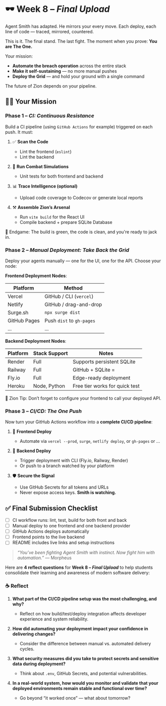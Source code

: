 # 🕶️ Week 8 – *Final Upload*
Agent Smith has adapted.
He mirrors your every move.
Each deploy, each line of code — traced, mirrored, countered.

This is it.
The final stand. The last fight. The moment when you prove:
**You are The One.**

Your mission:
- **Automate the breach operation** across the entire stack
- **Make it self-sustaining** — no more manual pushes
- **Deploy the Grid** — and hold your ground with a single command

The future of Zion depends on your pipeline.

## 🧑‍💻 Your Mission

### Phase 1 – *CI: Continuous Resistance*

Build a CI pipeline (using `GitHub Actions` for example) triggered on each push.
It must:

1. ✅ **Scan the Code**

   * Lint the frontend (`eslint`)
   * Lint the backend

2. 🧠 **Run Combat Simulations**

   * Unit tests for both frontend and backend

3. 📊 **Trace Intelligence (optional)**

   * Upload code coverage to Codecov or generate local reports

4. ⚒️ **Assemble Zion’s Arsenal**

   * Run `vite build` for the React UI
   * Compile backend + prepare SQLite Database

🎯 Endgame: The build is green, the code is clean, and you're ready to jack in.

### Phase 2 – *Manual Deployment: Take Back the Grid*

Deploy your agents manually — one for the UI, one for the API.
Choose your node:

**Frontend Deployment Nodes**:

| Platform     | Method                    |
| ------------ | ------------------------- |
| Vercel       | GitHub / CLI (`vercel`)   |
| Netlify      | GitHub / drag-and-drop    |
| Surge.sh     | `npx surge dist`          |
| GitHub Pages | Push `dist` to `gh-pages` |
| ...          | ... |

**Backend Deployment Nodes**:

| Platform | Stack Support | Notes                          |
| -------- | ------------- | ------------------------------ |
| Render   | Full          | Supports persistent SQLite     |
| Railway  | Full          | GitHub + SQLite =              |
| Fly.io   | Full          | Edge-ready deployment          |
| Heroku   | Node, Python  | Free tier works for quick test |

📌 Zion Tip: Don’t forget to configure your frontend to call your deployed API.

### Phase 3 – *CI/CD: The One Push*

Now turn your GitHub Actions workflow into a **complete CI/CD pipeline**:

1. 🔹 **Frontend Deploy**

   * Automate via `vercel --prod`, `surge`, `netlify deploy`, or `gh-pages` or ...

2. 🔹 **Backend Deploy**

   * Trigger deployment with CLI (Fly.io, Railway, Render)
   * Or push to a branch watched by your platform

3. 🛡️ **Secure the Signal**

   * Use GitHub Secrets for all tokens and URLs
   * Never expose access keys. **Smith is watching.**

## ✅ Final Submission Checklist

* [ ] CI workflow runs: lint, test, build for both front and back
* [ ] Manual deploy to one frontend and one backend provider
* [ ] GitHub Actions deploys automatically
* [ ] Frontend points to the live backend
* [ ] README includes live links and setup instructions

> *“You’ve been fighting Agent Smith with instinct. Now fight him with automation.”*
> — Morpheus

Here are **4 reflect questions** for **Week 8 – *Final Upload*** to help students consolidate their learning and awareness of modern software delivery:

### ☕ Reflect
1. **What part of the CI/CD pipeline setup was the most challenging, and why?**
   * Reflect on how build/test/deploy integration affects developer experience and system reliability.

2. **How did automating your deployment impact your confidence in delivering changes?**
   * Consider the difference between manual vs. automated delivery cycles.

3. **What security measures did you take to protect secrets and sensitive data during deployment?**
   * Think about `.env`, GitHub Secrets, and potential vulnerabilities.

4. **In a real-world system, how would you monitor and validate that your deployed environments remain stable and functional over time?**
   * Go beyond “it worked once” — what about tomorrow?